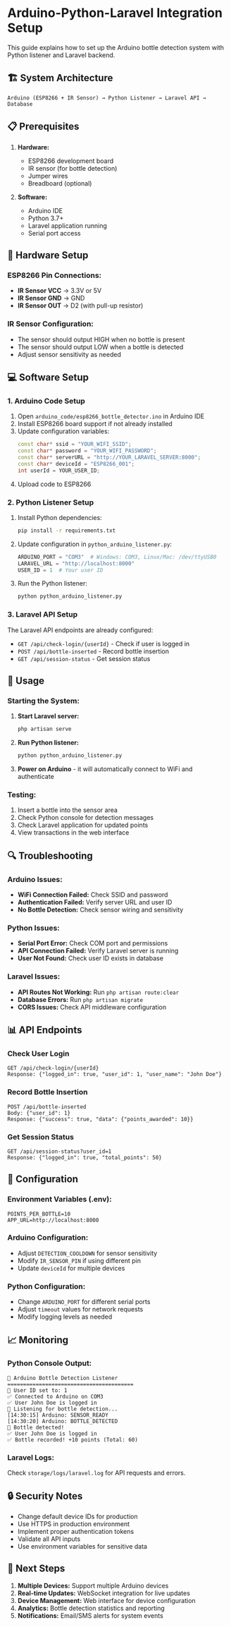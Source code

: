 # Arduino-Python-Laravel Integration Setup

This guide explains how to set up the Arduino bottle detection system with Python listener and Laravel backend.

## 🏗️ System Architecture

```
Arduino (ESP8266 + IR Sensor) → Python Listener → Laravel API → Database
```

## 📋 Prerequisites

1. **Hardware:**
   - ESP8266 development board
   - IR sensor (for bottle detection)
   - Jumper wires
   - Breadboard (optional)

2. **Software:**
   - Arduino IDE
   - Python 3.7+
   - Laravel application running
   - Serial port access

## 🔧 Hardware Setup

### ESP8266 Pin Connections:
- **IR Sensor VCC** → 3.3V or 5V
- **IR Sensor GND** → GND
- **IR Sensor OUT** → D2 (with pull-up resistor)

### IR Sensor Configuration:
- The sensor should output HIGH when no bottle is present
- The sensor should output LOW when a bottle is detected
- Adjust sensor sensitivity as needed

## 💻 Software Setup

### 1. Arduino Code Setup

1. Open `arduino_code/esp8266_bottle_detector.ino` in Arduino IDE
2. Install ESP8266 board support if not already installed
3. Update configuration variables:
   ```cpp
   const char* ssid = "YOUR_WIFI_SSID";
   const char* password = "YOUR_WIFI_PASSWORD";
   const char* serverURL = "http://YOUR_LARAVEL_SERVER:8000";
   const char* deviceId = "ESP8266_001";
   int userId = YOUR_USER_ID;
   ```
4. Upload code to ESP8266

### 2. Python Listener Setup

1. Install Python dependencies:
   ```bash
   pip install -r requirements.txt
   ```

2. Update configuration in `python_arduino_listener.py`:
   ```python
   ARDUINO_PORT = "COM3"  # Windows: COM3, Linux/Mac: /dev/ttyUSB0
   LARAVEL_URL = "http://localhost:8000"
   USER_ID = 1  # Your user ID
   ```

3. Run the Python listener:
   ```bash
   python python_arduino_listener.py
   ```

### 3. Laravel API Setup

The Laravel API endpoints are already configured:

- `GET /api/check-login/{userId}` - Check if user is logged in
- `POST /api/bottle-inserted` - Record bottle insertion
- `GET /api/session-status` - Get session status

## 🚀 Usage

### Starting the System:

1. **Start Laravel server:**
   ```bash
   php artisan serve
   ```

2. **Run Python listener:**
   ```bash
   python python_arduino_listener.py
   ```

3. **Power on Arduino** - it will automatically connect to WiFi and authenticate

### Testing:

1. Insert a bottle into the sensor area
2. Check Python console for detection messages
3. Check Laravel application for updated points
4. View transactions in the web interface

## 🔍 Troubleshooting

### Arduino Issues:
- **WiFi Connection Failed:** Check SSID and password
- **Authentication Failed:** Verify server URL and user ID
- **No Bottle Detection:** Check sensor wiring and sensitivity

### Python Issues:
- **Serial Port Error:** Check COM port and permissions
- **API Connection Failed:** Verify Laravel server is running
- **User Not Found:** Check user ID exists in database

### Laravel Issues:
- **API Routes Not Working:** Run `php artisan route:clear`
- **Database Errors:** Run `php artisan migrate`
- **CORS Issues:** Check API middleware configuration

## 📊 API Endpoints

### Check User Login
```
GET /api/check-login/{userId}
Response: {"logged_in": true, "user_id": 1, "user_name": "John Doe"}
```

### Record Bottle Insertion
```
POST /api/bottle-inserted
Body: {"user_id": 1}
Response: {"success": true, "data": {"points_awarded": 10}}
```

### Get Session Status
```
GET /api/session-status?user_id=1
Response: {"logged_in": true, "total_points": 50}
```

## 🔧 Configuration

### Environment Variables (.env):
```env
POINTS_PER_BOTTLE=10
APP_URL=http://localhost:8000
```

### Arduino Configuration:
- Adjust `DETECTION_COOLDOWN` for sensor sensitivity
- Modify `IR_SENSOR_PIN` if using different pin
- Update `deviceId` for multiple devices

### Python Configuration:
- Change `ARDUINO_PORT` for different serial ports
- Adjust `timeout` values for network requests
- Modify logging levels as needed

## 📈 Monitoring

### Python Console Output:
```
🍾 Arduino Bottle Detection Listener
========================================
👤 User ID set to: 1
✅ Connected to Arduino on COM3
✅ User John Doe is logged in
🔄 Listening for bottle detection...
[14:30:15] Arduino: SENSOR_READY
[14:30:20] Arduino: BOTTLE_DETECTED
🍾 Bottle detected!
✅ User John Doe is logged in
✅ Bottle recorded! +10 points (Total: 60)
```

### Laravel Logs:
Check `storage/logs/laravel.log` for API requests and errors.

## 🔒 Security Notes

- Change default device IDs for production
- Use HTTPS in production environment
- Implement proper authentication tokens
- Validate all API inputs
- Use environment variables for sensitive data

## 📝 Next Steps

1. **Multiple Devices:** Support multiple Arduino devices
2. **Real-time Updates:** WebSocket integration for live updates
3. **Device Management:** Web interface for device configuration
4. **Analytics:** Bottle detection statistics and reporting
5. **Notifications:** Email/SMS alerts for system events

